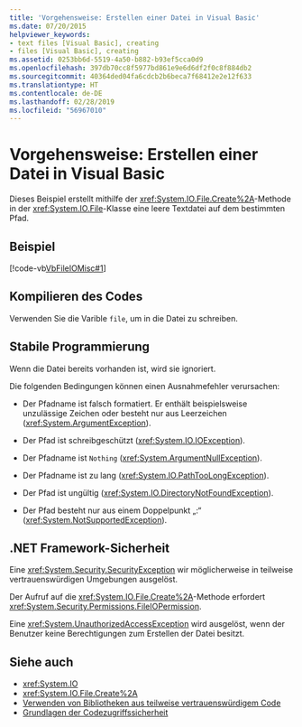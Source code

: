 ```yaml
---
title: 'Vorgehensweise: Erstellen einer Datei in Visual Basic'
ms.date: 07/20/2015
helpviewer_keywords:
- text files [Visual Basic], creating
- files [Visual Basic], creating
ms.assetid: 0253bb6d-5519-4a50-b882-b93ef5cca0d9
ms.openlocfilehash: 397db70cc8f5977bd861e9e6d6df2f0c8f884db2
ms.sourcegitcommit: 40364ded04fa6cdcb2b6beca7f68412e2e12f633
ms.translationtype: HT
ms.contentlocale: de-DE
ms.lasthandoff: 02/28/2019
ms.locfileid: "56967010"
---
```

# <a name="how-to-create-a-file-in-visual-basic"></a>Vorgehensweise: Erstellen einer Datei in Visual Basic
Dieses Beispiel erstellt mithilfe der <xref:System.IO.File.Create%2A>-Methode in der <xref:System.IO.File>-Klasse eine leere Textdatei auf dem bestimmten Pfad.  
  
## <a name="example"></a>Beispiel  
 [!code-vb[VbFileIOMisc#1](~/samples/snippets/visualbasic/VS_Snippets_VBCSharp/VbFileIOMisc/VB/class2.vb#1)]  
  
## <a name="compiling-the-code"></a>Kompilieren des Codes  
 Verwenden Sie die Varible `file`, um in die Datei zu schreiben.  
  
## <a name="robust-programming"></a>Stabile Programmierung  
 Wenn die Datei bereits vorhanden ist, wird sie ignoriert.  
  
 Die folgenden Bedingungen können einen Ausnahmefehler verursachen:  
  
-   Der Pfadname ist falsch formatiert. Er enthält beispielsweise unzulässige Zeichen oder besteht nur aus Leerzeichen (<xref:System.ArgumentException>).  
  
-   Der Pfad ist schreibgeschützt (<xref:System.IO.IOException>).  
  
-   Der Pfadname ist `Nothing` (<xref:System.ArgumentNullException>).  
  
-   Der Pfadname ist zu lang (<xref:System.IO.PathTooLongException>).  
  
-   Der Pfad ist ungültig (<xref:System.IO.DirectoryNotFoundException>).  
  
-   Der Pfad besteht nur aus einem Doppelpunkt „:“ (<xref:System.NotSupportedException>).  
  
## <a name="net-framework-security"></a>.NET Framework-Sicherheit  
 Eine <xref:System.Security.SecurityException> wir möglicherweise in teilweise vertrauenswürdigen Umgebungen ausgelöst.  
  
 Der Aufruf auf die <xref:System.IO.File.Create%2A>-Methode erfordert <xref:System.Security.Permissions.FileIOPermission>.  
  
 Eine <xref:System.UnauthorizedAccessException> wird ausgelöst, wenn der Benutzer keine Berechtigungen zum Erstellen der Datei besitzt.  
  
## <a name="see-also"></a>Siehe auch
- <xref:System.IO>
- <xref:System.IO.File.Create%2A>
- [Verwenden von Bibliotheken aus teilweise vertrauenswürdigem Code](../../../../framework/misc/using-libraries-from-partially-trusted-code.md)
- [Grundlagen der Codezugriffssicherheit](../../../../framework/misc/code-access-security-basics.md)
